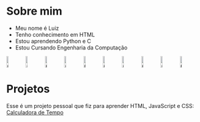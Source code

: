 # Sobre mim
- Meu nome é Luiz
- Tenho conhecimento em HTML
- Estou aprendendo Python e C
- Estou Cursando Engenharia da Computação

<img alt="Coding" width="10%" height="30px" src="https://media1.giphy.com/media/v1.Y2lkPTc5MGI3NjExZ3I4eWR6YjhqMWw3a2pvYTAzenZ1Z3Z6ZzhidWw5NGw3a3YzN3JwcyZlcD12MV9pbnRlcm5hbF9naWZfYnlfaWQmY3Q9Zw/128Ygie2wLdH5m/200w.webp"><img alt="Coding" width="10%" height="30px" src="https://media1.giphy.com/media/v1.Y2lkPTc5MGI3NjExZ3I4eWR6YjhqMWw3a2pvYTAzenZ1Z3Z6ZzhidWw5NGw3a3YzN3JwcyZlcD12MV9pbnRlcm5hbF9naWZfYnlfaWQmY3Q9Zw/128Ygie2wLdH5m/200w.webp"><img alt="Coding" width="10%" height="30px" src="https://media1.giphy.com/media/v1.Y2lkPTc5MGI3NjExZ3I4eWR6YjhqMWw3a2pvYTAzenZ1Z3Z6ZzhidWw5NGw3a3YzN3JwcyZlcD12MV9pbnRlcm5hbF9naWZfYnlfaWQmY3Q9Zw/128Ygie2wLdH5m/200w.webp"><img alt="Coding" width="10%" height="30px" src="https://media1.giphy.com/media/v1.Y2lkPTc5MGI3NjExZ3I4eWR6YjhqMWw3a2pvYTAzenZ1Z3Z6ZzhidWw5NGw3a3YzN3JwcyZlcD12MV9pbnRlcm5hbF9naWZfYnlfaWQmY3Q9Zw/128Ygie2wLdH5m/200w.webp"><img alt="Coding" width="10%" height="30px" src="https://media1.giphy.com/media/v1.Y2lkPTc5MGI3NjExZ3I4eWR6YjhqMWw3a2pvYTAzenZ1Z3Z6ZzhidWw5NGw3a3YzN3JwcyZlcD12MV9pbnRlcm5hbF9naWZfYnlfaWQmY3Q9Zw/128Ygie2wLdH5m/200w.webp"><img alt="Coding" width="10%" height="30px" src="https://media1.giphy.com/media/v1.Y2lkPTc5MGI3NjExZ3I4eWR6YjhqMWw3a2pvYTAzenZ1Z3Z6ZzhidWw5NGw3a3YzN3JwcyZlcD12MV9pbnRlcm5hbF9naWZfYnlfaWQmY3Q9Zw/128Ygie2wLdH5m/200w.webp"><img alt="Coding" width="10%" height="30px" src="https://media1.giphy.com/media/v1.Y2lkPTc5MGI3NjExZ3I4eWR6YjhqMWw3a2pvYTAzenZ1Z3Z6ZzhidWw5NGw3a3YzN3JwcyZlcD12MV9pbnRlcm5hbF9naWZfYnlfaWQmY3Q9Zw/128Ygie2wLdH5m/200w.webp"><img alt="Coding" width="10%" height="30px" src="https://media1.giphy.com/media/v1.Y2lkPTc5MGI3NjExZ3I4eWR6YjhqMWw3a2pvYTAzenZ1Z3Z6ZzhidWw5NGw3a3YzN3JwcyZlcD12MV9pbnRlcm5hbF9naWZfYnlfaWQmY3Q9Zw/128Ygie2wLdH5m/200w.webp"><img alt="Coding" width="10%" height="30px" src="https://media1.giphy.com/media/v1.Y2lkPTc5MGI3NjExZ3I4eWR6YjhqMWw3a2pvYTAzenZ1Z3Z6ZzhidWw5NGw3a3YzN3JwcyZlcD12MV9pbnRlcm5hbF9naWZfYnlfaWQmY3Q9Zw/128Ygie2wLdH5m/200w.webp"><img alt="Coding" width="10%" height="30px" src="https://media1.giphy.com/media/v1.Y2lkPTc5MGI3NjExZ3I4eWR6YjhqMWw3a2pvYTAzenZ1Z3Z6ZzhidWw5NGw3a3YzN3JwcyZlcD12MV9pbnRlcm5hbF9naWZfYnlfaWQmY3Q9Zw/128Ygie2wLdH5m/200w.webp">

# Projetos
Esse é um projeto pessoal que fiz para aprender HTML, JavaScript e CSS: <br>
<a href="https://dark13666.github.io/calculadora-de-tempo/">Calculadora de Tempo</a>
